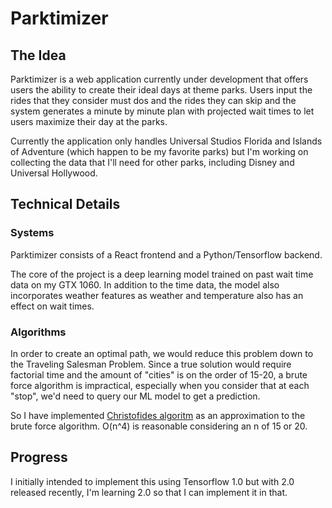 # Parktimizer

## The Idea 

Parktimizer is a web application currently under development that offers users the ability to create their ideal days at theme parks. Users input the rides that they consider must dos and the rides they can skip and the system generates a minute by minute plan with projected wait times to let users maximize their day at the parks.

Currently the application only handles Universal Studios Florida and Islands of Adventure (which happen to be my favorite parks) but I'm working on collecting the data that I'll need for other parks, including Disney and Universal Hollywood.

## Technical Details

### Systems

Parktimizer consists of a React frontend and a Python/Tensorflow backend.

The core of the project is a deep learning model trained on past wait time data on my GTX 1060. In addition to the time data, the model also incorporates weather features as weather and temperature also has an effect on wait times.

### Algorithms

In order to create an optimal path, we would reduce this problem down to the Traveling Salesman Problem. Since a true solution would require factorial time and the amount of "cities" is on the order of 15-20, a brute force algorithm is impractical, especially when you consider that at each "stop", we'd need to query our ML model to get a prediction.

So I have implemented [Christofides algoritm](https://en.wikipedia.org/wiki/Christofides_algorithm) as an approximation to the brute force algorithm. O(n^4) is reasonable considering an n of 15 or 20.

## Progress

I initially intended to implement this using Tensorflow 1.0 but with 2.0 released recently, I'm learning 2.0 so that I can implement it in that.
